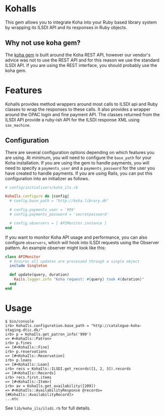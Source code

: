 # KohaIls

This gem allows you to integrate Koha into your Ruby based library system by wrapping its ILSDI API and its responses in Ruby objects.

## Why not use koha gem?

The [koha gem](https://rubygems.org/gems/koha) is built around the Koha REST API, however our vendor's advice was not to use the REST API and for this reason we use the standard ILSDI API. If you are using the REST interface, you should probably use the koha gem.

# Features

KohaIls provides method wrappers around most calls to ILSDI api and Ruby classes to wrap the responses to these calls. It also provides a wrapper around the OPAC login and fine payment API. The classes returned from the ILSDI API provide a ruby-ish API for the ILSDI response XML using `sax_machine`.

## Configuration

There are several configuration options depending on which features you are using. At minimum, you will need to configure the `base_path` for your Koha installation. If you are using the gem to handle payments, you will need to specify a `payments_user` and a `payments_password` for the user you have created to handle payments. If you are using Rails, you can put this configuration into an initializer as follows.

```ruby
# config/initializers/koha_ils.rb

KohaIls.configure do |config|
  # config.base_path = "http://koha.library.dk"

  # config.payments_user = '999'
  # config.payments_password = 'secretpassword'

  # config.observers = [ APIMonitor.instance ]
end

```

If you want to monitor Koha API usage and performance, you can also configure `observers`, which will hook into ILSDI requests using the Observer pattern. An example observer might look like this:

```ruby
class APIMonitor
  # Ensures all updates are processed through a single object
  include Singleton

  def update(query, duration)
    Rails.logger.info "Koha request: #{query} took #{duration}"
  end
end
```

# Usage

```
$ bin/console
irb> KohaIls.configuration.base_path = "http://catalogue-koha-staging.dtic.dk/"
irb> p = KohaIls.get_patron_info('999')
=> #<KohaIls::Patron>
irb> p.fines
=> [#<KohaIls::Fine]
irb> p.reservations
=> [#<KohaIls::Reservation]
irb> p.loans
=> [#<KohaIls::Loan]
irb> recs = KohaIls::ILSDI.get_records([1, 2, 3]).records
=> [#<KohaIls::Records]
irb> recs.first.items
=> [#<KohaIls::Item>]
irb> av = KohaIls.get_availability([209])
=> #<KohaIls::AvailabilityResponse @records=[#KohaIls::AvailabilityRecord]>
...etc
```
See `lib/koha_ils/ilsdi.rb` for full details.
